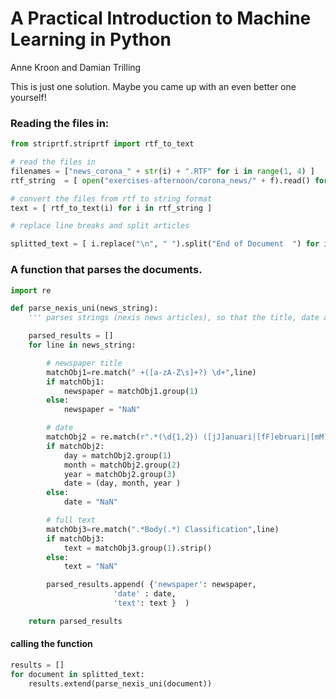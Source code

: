 # A Practical Introduction to Machine Learning in Python
Anne Kroon and Damian Trilling

This is just one solution. Maybe you came up with an even better one yourself!

### Reading the files in:

```python
from striprtf.striprtf import rtf_to_text

# read the files in
filenames = ["news_corona_" + str(i) + ".RTF" for i in range(1, 4) ]
rtf_string  = [ open("exercises-afternoon/corona_news/" + f).read() for f in filenames ]

# convert the files from rtf to string format
text = [ rtf_to_text(i) for i in rtf_string ]

# replace line breaks and split articles

splitted_text = [ i.replace("\n", " ").split("End of Document  ") for i in text ]

```

### A function that parses the documents.

```python
import re

def parse_nexis_uni(news_string):
    ''' parses strings (nexis news articles), so that the title, date and full text are extracted. '''

    parsed_results = []
    for line in news_string:

        # newspaper title
        matchObj1=re.match(" +([a-zA-Z\s]+?) \d+",line)
        if matchObj1:
            newspaper = matchObj1.group(1)
        else:
            newspaper = "NaN"

        # date
        matchObj2 = re.match(r".*(\d{1,2}) ([jJ]anuari|[fF]ebruari|[mM]aart|[aA]pril|[mM]ei|[jJ]uni|[jJ]uli|[aA]ugustus|[sS]eptember|[Oo]ktober|[nN]ovember|[dD]ecember) (\d{4}).*", line)
        if matchObj2:
            day = matchObj2.group(1)
            month = matchObj2.group(2)
            year = matchObj2.group(3)
            date = (day, month, year )
        else:
            date = "NaN"

        # full text
        matchObj3=re.match(".*Body(.*) Classification",line)
        if matchObj3:
            text = matchObj3.group(1).strip()
        else:
            text = "NaN"

        parsed_results.append( {'newspaper': newspaper,
                       'date' : date,
                       'text': text }  )

    return parsed_results

```

#### calling the function

```python
results = []
for document in splitted_text:
    results.extend(parse_nexis_uni(document))
```
